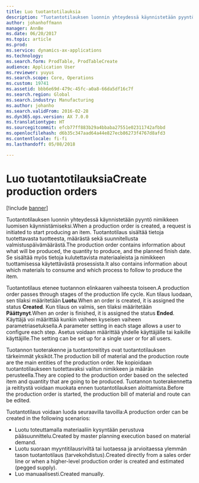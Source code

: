 ```yaml
---
title: Luo tuotantotilauksia
description: "Tuotantotilauksen luonnin yhteydessä käynnistetään pyyntö nimikkeen luomisen käynnistämiseksi. Tuotantotilaus sisältää tietoja tuotettavasta tuotteesta, määrästä sekä suunnitellusta valmistuspäivämäärästä. Se sisältää myös tietoja kulutettavista materiaaleista ja nimikkeen tuottamisessa käytettävästä prosessista."
author: johanhoffmann
manager: AnnBe
ms.date: 06/20/2017
ms.topic: article
ms.prod: 
ms.service: dynamics-ax-applications
ms.technology: 
ms.search.form: ProdTable, ProdTableCreate
audience: Application User
ms.reviewer: yuyus
ms.search.scope: Core, Operations
ms.custom: 19741
ms.assetid: bbb6e69d-479c-45fc-a0a8-66da5df16c7f
ms.search.region: Global
ms.search.industry: Manufacturing
ms.author: johanho
ms.search.validFrom: 2016-02-28
ms.dyn365.ops.version: AX 7.0.0
ms.translationtype: HT
ms.sourcegitcommit: efcb77ff883b29a4bbaba27551e02311742afbbd
ms.openlocfilehash: d6b35c347aad64a44e827ecb86273f4767d8afd3
ms.contentlocale: fi-fi
ms.lasthandoff: 05/08/2018

---
```


# <a name="create-production-orders"></a><span data-ttu-id="862f8-105">Luo tuotantotilauksia</span><span class="sxs-lookup"><span data-stu-id="862f8-105">Create production orders</span></span>

[!include [banner](../includes/banner.md)]

<span data-ttu-id="862f8-106">Tuotantotilauksen luonnin yhteydessä käynnistetään pyyntö nimikkeen luomisen käynnistämiseksi.</span><span class="sxs-lookup"><span data-stu-id="862f8-106">When a production order is created, a request is initiated to start producing an item.</span></span> <span data-ttu-id="862f8-107">Tuotantotilaus sisältää tietoja tuotettavasta tuotteesta, määrästä sekä suunnitellusta valmistuspäivämäärästä.</span><span class="sxs-lookup"><span data-stu-id="862f8-107">The production order contains information about what will be produced, the quantity to produce, and the planned finish date.</span></span> <span data-ttu-id="862f8-108">Se sisältää myös tietoja kulutettavista materiaaleista ja nimikkeen tuottamisessa käytettävästä prosessista.</span><span class="sxs-lookup"><span data-stu-id="862f8-108">It also contains information about which materials to consume and which process to follow to produce the item.</span></span>

<span data-ttu-id="862f8-109">Tuotantotilaus etenee tuotannon elinkaaren vaiheesta toiseen.</span><span class="sxs-lookup"><span data-stu-id="862f8-109">A production order passes through stages of the production life cycle.</span></span> <span data-ttu-id="862f8-110">Kun tilaus luodaan, sen tilaksi määritetään **Luotu**.</span><span class="sxs-lookup"><span data-stu-id="862f8-110">When an order is created, it is assigned the status **Created**.</span></span> <span data-ttu-id="862f8-111">Kun tilaus on valmis, sen tilaksi määritetään **Päättynyt**.</span><span class="sxs-lookup"><span data-stu-id="862f8-111">When an order is finished, it is assigned the status **Ended**.</span></span> <span data-ttu-id="862f8-112">Käyttäjä voi määrittää kunkin vaiheen kyseisen vaiheen parametriasetuksella.</span><span class="sxs-lookup"><span data-stu-id="862f8-112">A parameter setting in each stage allows a user to configure each step.</span></span> <span data-ttu-id="862f8-113">Asetus voidaan määrittää yhdelle käyttäjälle tai kaikille käyttäjille.</span><span class="sxs-lookup"><span data-stu-id="862f8-113">The setting can be set up for a single user or for all users.</span></span>

<span data-ttu-id="862f8-114">Tuotannon tuoterakenne ja tuotantoreititys ovat tuotantotilauksen tärkeimmät yksiköt.</span><span class="sxs-lookup"><span data-stu-id="862f8-114">The production bill of material and the production route are the main entities of the production order.</span></span> <span data-ttu-id="862f8-115">Ne kopioidaan tuotantotilaukseen tuotettavaksi valitun nimikkeen ja määrän perusteella.</span><span class="sxs-lookup"><span data-stu-id="862f8-115">They are copied to the production order based on the selected item and quantity that are going to be produced.</span></span> <span data-ttu-id="862f8-116">Tuotannon tuoterakennetta ja reititystä voidaan muokata ennen tuotantotilauksen aloittamista.</span><span class="sxs-lookup"><span data-stu-id="862f8-116">Before the production order is started, the production bill of material and route can be edited.</span></span>

<span data-ttu-id="862f8-117">Tuotantotilaus voidaan luoda seuraavilla tavoilla:</span><span class="sxs-lookup"><span data-stu-id="862f8-117">A production order can be created in the following scenarios:</span></span>

-   <span data-ttu-id="862f8-118">Luotu toteuttamalla materiaaliin kysyntään perustuva pääsuunnittelu.</span><span class="sxs-lookup"><span data-stu-id="862f8-118">Created by master planning execution based on material demand.</span></span>
-   <span data-ttu-id="862f8-119">Luotu suoraan myyntitilausriviltä tai luotaessa ja arvioitaessa ylemmän tason tuotantotilaus (tarvekohdistus).</span><span class="sxs-lookup"><span data-stu-id="862f8-119">Created directly from a sales order line or when a higher-level production order is created and estimated (pegged supply).</span></span>
-   <span data-ttu-id="862f8-120">Luo manuaalisesti.</span><span class="sxs-lookup"><span data-stu-id="862f8-120">Created manually.</span></span>






